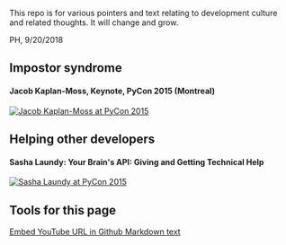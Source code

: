 This repo is for various pointers and text relating to development culture and related
thoughts.  It will change and grow.

PH, 9/20/2018

## Impostor syndrome

#### Jacob Kaplan-Moss, Keynote, PyCon 2015 (Montreal)

[![Jacob Kaplan-Moss at PyCon 2015](http://img.youtube.com/vi/hIJdFxYlEKE/0.jpg)](http://www.youtube.com/watch?v=hIJdFxYlEKE "Jacob Kaplan-Moss: Keynote, PyCon 2015 (Montreal)")

## Helping other developers

#### Sasha Laundy: Your Brain's API: Giving and Getting Technical Help

[![Sasha Laundy at PyCon 2015](http://img.youtube.com/vi/hY14Er6JX2s/0.jpg)](http://www.youtube.com/watch?v=hY14Er6JX2s "Sasha Laundy: Your Brain's API: Giving and Getting Technical Help")
## Tools for this page

[Embed YouTube URL in Github Markdown text](http://embedyoutube.org/)
